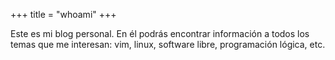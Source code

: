 +++
title = "whoami"
+++

Este es mi blog personal. En él podrás encontrar información a todos los temas que me interesan: vim, linux, software libre, programación lógica, etc.

